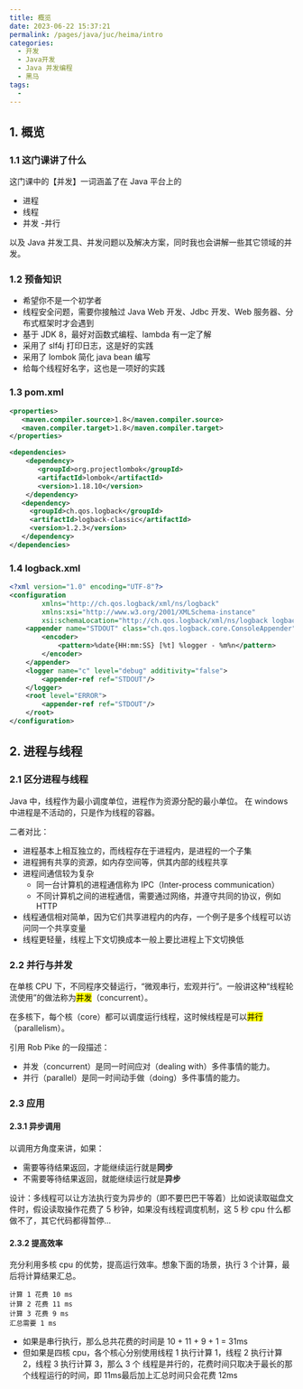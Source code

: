 ```yaml
---
title: 概览
date: 2023-06-22 15:37:21
permalink: /pages/java/juc/heima/intro
categories:
  - 开发
  - Java开发
  - Java 并发编程
  - 黑马
tags:
  - 
---
```


## 1. 概览

### 1.1 这门课讲了什么

这门课中的【并发】一词涵盖了在 Java 平台上的

- 进程
- 线程
- 并发
-并行

以及 Java 并发工具、并发问题以及解决方案，同时我也会讲解一些其它领域的并发。

### 1.2 预备知识

- 希望你不是一个初学者
- 线程安全问题，需要你接触过 Java Web 开发、Jdbc 开发、Web 服务器、分布式框架时才会遇到
- 基于 JDK 8，最好对函数式编程、lambda 有一定了解
- 采用了 slf4j 打印日志，这是好的实践
- 采用了 lombok 简化 java bean 编写
- 给每个线程好名字，这也是一项好的实践

### 1.3 pom.xml

```xml
<properties>
   <maven.compiler.source>1.8</maven.compiler.source>
   <maven.compiler.target>1.8</maven.compiler.target>
</properties>

<dependencies>
    <dependency>
       <groupId>org.projectlombok</groupId>
       <artifactId>lombok</artifactId>
       <version>1.18.10</version>
    </dependency>
   <dependency>
     <groupId>ch.qos.logback</groupId>
     <artifactId>logback-classic</artifactId>
     <version>1.2.3</version>
   </dependency>
</dependencies>
```

### 1.4 logback.xml

```xml
<?xml version="1.0" encoding="UTF-8"?>
<configuration
        xmlns="http://ch.qos.logback/xml/ns/logback"
        xmlns:xsi="http://www.w3.org/2001/XMLSchema-instance"
        xsi:schemaLocation="http://ch.qos.logback/xml/ns/logback logback.xsd">
    <appender name="STDOUT" class="ch.qos.logback.core.ConsoleAppender">
        <encoder>
            <pattern>%date{HH:mm:SS} [%t] %logger - %m%n</pattern>
        </encoder>
    </appender>
    <logger name="c" level="debug" additivity="false">
        <appender-ref ref="STDOUT"/>
    </logger>
    <root level="ERROR">
        <appender-ref ref="STDOUT"/>
    </root>
</configuration>
```

## 2. 进程与线程

### 2.1 区分进程与线程

Java 中，线程作为最小调度单位，进程作为资源分配的最小单位。 在 windows 中进程是不活动的，只是作为线程的容器。

二者对比：

- 进程基本上相互独立的，而线程存在于进程内，是进程的一个子集
- 进程拥有共享的资源，如内存空间等，供其内部的线程共享
- 进程间通信较为复杂
  - 同一台计算机的进程通信称为 IPC（Inter-process communication）
  - 不同计算机之间的进程通信，需要通过网络，并遵守共同的协议，例如 HTTP
- 线程通信相对简单，因为它们共享进程内的内存，一个例子是多个线程可以访问同一个共享变量
- 线程更轻量，线程上下文切换成本一般上要比进程上下文切换低

### 2.2 并行与并发

在单核 CPU 下，不同程序交替运行，“微观串行，宏观并行”。一般讲这种“线程轮流使用”的做法称为<mark>并发</mark>（concurrent）。

在多核下，每个核（core）都可以调度运行线程，这时候线程是可以<mark>并行</mark>（parallelism）。

引用 Rob Pike 的一段描述：

- 并发（concurrent）是同一时间应对（dealing with）多件事情的能力。
- 并行（parallel）是同一时间动手做（doing）多件事情的能力。

### 2.3 应用

#### 2.3.1 异步调用

以调用方角度来讲，如果：

- 需要等待结果返回，才能继续运行就是**同步**
- 不需要等待结果返回，就能继续运行就是**异步**

设计：多线程可以让方法执行变为异步的（即不要巴巴干等着）比如说读取磁盘文件时，假设读取操作花费了 5 秒钟，如果没有线程调度机制，这 5 秒 cpu 什么都做不了，其它代码都得暂停...

#### 2.3.2 提高效率

充分利用多核 cpu 的优势，提高运行效率。想象下面的场景，执行 3 个计算，最后将计算结果汇总。

```plain
计算 1 花费 10 ms
计算 2 花费 11 ms
计算 3 花费 9 ms
汇总需要 1 ms
```

- 如果是串行执行，那么总共花费的时间是 10 + 11 + 9 + 1 = 31ms
- 但如果是四核 cpu，各个核心分别使用线程 1 执行计算 1，线程 2 执行计算 2，线程 3 执行计算 3，那么 3 个 线程是并行的，花费时间只取决于最长的那个线程运行的时间，即 11ms最后加上汇总时间只会花费 12ms
